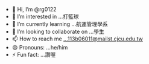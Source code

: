 - 👋 Hi, I’m @rg0122
- 👀 I’m interested in ...打籃球
- 🌱 I’m currently learning ...航運管理學系
- 💞️ I’m looking to collaborate on ...學生
- 📫 How to reach me ...113b06011@mailst.cjcu.edu.tw
- 😄 Pronouns: ...he/him
- ⚡ Fun fact: ...讚喔

<!---
rg0122/rg0122 is a ✨ special ✨ repository because its `README.md` (this file) appears on your GitHub profile.
You can click the Preview link to take a look at your changes.
--->
